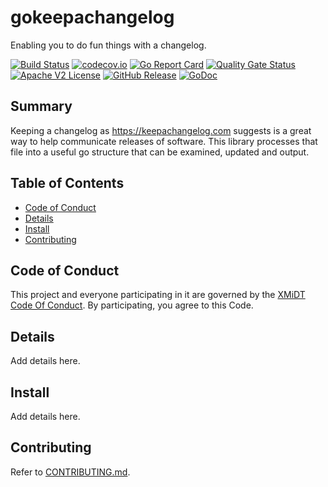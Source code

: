 # gokeepachangelog

Enabling you to do fun things with a changelog.

[![Build Status](https://github.com/xmidt-org/gokeepachangelog/actions/workflows/ci.yml/badge.svg)](https://github.com/xmidt-org/gokeepachangelog/actions/workflows/ci.yml)
[![codecov.io](http://codecov.io/github/xmidt-org/gokeepachangelog/coverage.svg?branch=main)](http://codecov.io/github/xmidt-org/gokeepachangelog?branch=main)
[![Go Report Card](https://goreportcard.com/badge/github.com/xmidt-org/gokeepachangelog)](https://goreportcard.com/report/github.com/xmidt-org/gokeepachangelog)
[![Quality Gate Status](https://sonarcloud.io/api/project_badges/measure?project=xmidt-org_gokeepachangelog&metric=alert_status)](https://sonarcloud.io/dashboard?id=xmidt-org_gokeepachangelog)
[![Apache V2 License](http://img.shields.io/badge/license-Apache%20V2-blue.svg)](https://github.com/xmidt-org/gokeepachangelog/blob/main/LICENSE)
[![GitHub Release](https://img.shields.io/github/release/xmidt-org/gokeepachangelog.svg)](CHANGELOG.md)
[![GoDoc](https://pkg.go.dev/badge/github.com/xmidt-org/gokeepachangelog)](https://pkg.go.dev/github.com/xmidt-org/gokeepachangelog)

## Summary

Keeping a changelog as https://keepachangelog.com suggests is a great way to
help communicate releases of software.  This library processes that file into
a useful go structure that can be examined, updated and output.

## Table of Contents

- [Code of Conduct](#code-of-conduct)
- [Details](#details)
- [Install](#install)
- [Contributing](#contributing)

## Code of Conduct

This project and everyone participating in it are governed by the [XMiDT Code Of Conduct](https://xmidt.io/docs/community/code_of_conduct/). 
By participating, you agree to this Code.

## Details

Add details here.

## Install

Add details here.

## Contributing

Refer to [CONTRIBUTING.md](CONTRIBUTING.md).
